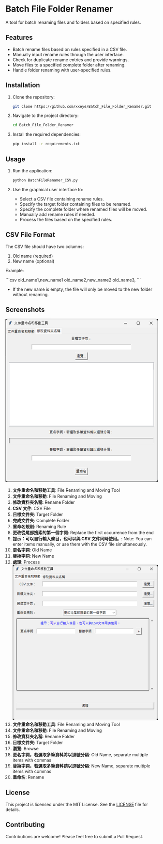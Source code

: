 # Batch File Folder Renamer 
 
A tool for batch renaming files and folders based on specified rules. 
 
## Features 
 
- Batch rename files based on rules specified in a CSV file. 
- Manually input rename rules through the user interface. 
- Check for duplicate rename entries and provide warnings. 
- Move files to a specified complete folder after renaming. 
- Handle folder renaming with user-specified rules. 
 
## Installation 
 
1. Clone the repository: 
 
   ```sh 
   git clone https://github.com/xxeye/Batch_File_Folder_Renamer.git 
   ``` 
 
2. Navigate to the project directory: 
 
   ```sh 
   cd Batch_File_Folder_Renamer 
   ``` 
 
3. Install the required dependencies: 
 
   ```sh 
   pip install -r requirements.txt 
   ``` 
 
## Usage 
 
1. Run the application: 
 
   ```sh 
   python BatchFileRenamer_CSV.py 
   ``` 
 
2. Use the graphical user interface to: 
   - Select a CSV file containing rename rules. 
   - Specify the target folder containing files to be renamed. 
   - Specify the complete folder where renamed files will be moved. 
   - Manually add rename rules if needed. 
   - Process the files based on the specified rules. 
 
## CSV File Format 
 
The CSV file should have two columns: 
1. Old name (required) 
2. New name (optional) 
 
Example: 
 
\`\`\`csv 
old_name1,new_name1 
old_name2,new_name2 
old_name3, 
\`\`\` 
 
- If the new name is empty, the file will only be moved to the new folder without renaming. 
 
## Screenshots 
 
![screenshot](path/Snipaste_2024-07-19_17-34-26.png) 
1. **文件重命名和移動工具**: File Renaming and Moving Tool
2. **文件重命名和移動**: File Renaming and Moving
3. **修改資料夾名稱**: Rename Folder
4. **CSV 文件**: CSV File
5. **目標文件夾**: Target Folder
6. **完成文件夾**: Complete Folder
7. **重命名規則**: Renaming Rule
8. **更改從尾部搜索的第一個字詞**: Replace the first occurrence from the end
9. **提示：可以自行輸入條目，也可以與 CSV 文件同時使用。**: Note: You can enter items manually, or use them with the CSV file simultaneously.
10. **更名字詞**: Old Name
11. **替換字詞**: New Name
12. **處理**: Process
![screenshot2](path/Snipaste_2024-07-19_17-34-07.png) 
1. **文件重命名和移動工具**: File Renaming and Moving Tool
2. **文件重命名和移動**: File Renaming and Moving
3. **修改資料夾名稱**: Rename Folder
4. **目標文件夾**: Target Folder
5. **瀏覽**: Browse
6. **更名字詞，若選取多筆資料將以逗號分隔**: Old Name, separate multiple items with commas
7. **替換字詞，若選取多筆資料請以逗號分隔**: New Name, separate multiple items with commas
8. **重命名**: Rename
 
## License 
 
This project is licensed under the MIT License. See the [LICENSE](LICENSE) file for details. 
 
## Contributing 
 
Contributions are welcome! Please feel free to submit a Pull Request. 

